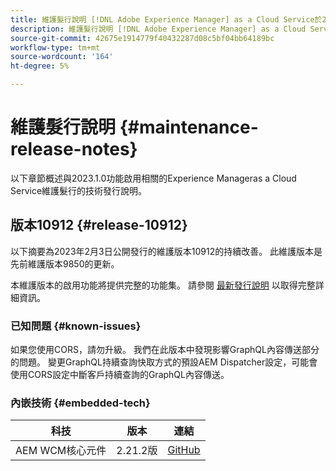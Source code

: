 ```yaml
---
title: 維護髮行說明 [!DNL Adobe Experience Manager] as a Cloud Service於2023.1.0功能激活。
description: 維護髮行說明 [!DNL Adobe Experience Manager] as a Cloud Service於2023.1.0功能激活。
source-git-commit: 42675e1914779f40432287d08c5bf04bb64189bc
workflow-type: tm+mt
source-wordcount: '164'
ht-degree: 5%

---
```


# 維護髮行說明 {#maintenance-release-notes}

以下章節概述與2023.1.0功能啟用相關的Experience Manageras a Cloud Service維護髮行的技術發行說明。

## 版本10912 {#release-10912}

以下摘要為2023年2月3日公開發行的維護版本10912的持續改善。 此維護版本是先前維護版本9850的更新。

本維護版本的啟用功能將提供完整的功能集。 請參閱 [最新發行說明](/help/release-notes/release-notes-cloud/release-notes-current.md) 以取得完整詳細資訊。

### 已知問題 {#known-issues}

如果您使用CORS，請勿升級。 我們在此版本中發現影響GraphQL內容傳送部分的問題。 變更GraphQL持續查詢快取方式的預設AEM Dispatcher設定，可能會使用CORS設定中斷客戶持續查詢的GraphQL內容傳送。

### 內嵌技術 {#embedded-tech}

| 科技 | 版本 | 連結 |
|---|---|---|
| AEM WCM核心元件 | 2.21.2版 | [GitHub](https://github.com/adobe/aem-core-wcm-components) |
